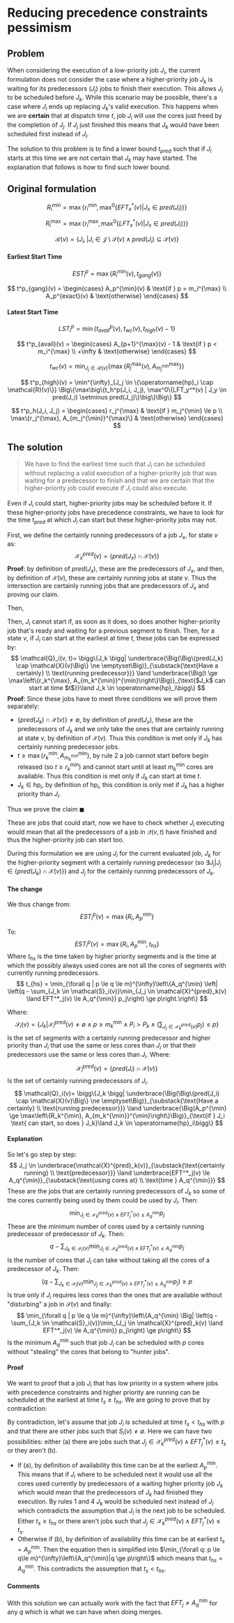 # Reducing precedence constraints pessimism

## Problem

When considering the execution of a low-priority job $J_i$, the current formulation does not consider the case where a higher-priority job $J_k$ is waiting for its predecessors ($J_j$) jobs to finish their execution. This allows $J_i$ to be scheduled before $J_k$. While this scenario may be possible, there's a case where $J_i$ ends up replacing $J_k$'s valid execution. This happens when we are **certain** that at dispatch time $t$, job $J_i$ will use the cores just freed by the completion of $J_j$. If $J_j$ just finished this means that $J_k$ would have been scheduled first instead of $J_i$. 

The solution to this problem is to find a lower bound $t_{pred}$ such that if $J_i$ starts at this time we are not certain that $J_k$ may have started. The explanation that follows is how to find such lower bound.

## Original formulation

$$
R_i^{\min} = \max\big\{r_i^{\min}, \max^{0}\{EFT_x^*(v) | J_x \in pred(J_i)\}\big\}
$$

$$
R_i^{\max} = \max\big\{r_i^{\max}, \max^0 \{LFT_x^*(v) | J_x \in pred(J_i)\}\big\}
$$

$$
\mathcal{R}(v) = \{ J_i, | J_i \in \mathcal{J} \setminus \mathcal{S}(v) \land pred(J_i) \subseteq \mathcal{S}(v) \}
$$

#### Earliest Start Time


$$
EST^p_i = \max\{R_i^{\min}(v), t_{gang}(v)\}
$$

$$
t^p_{gang}(v) = \begin{cases}
A_p^{\min}(v) & \text{if } p = m_i^{\max} \\
A_p^{exact}(v) & \text{otherwise}
\end{cases}
$$

#### Latest Start Time

$$
LST_i^p = \min\{t^p_{avail}(v), t_{wc}(v), t_{high}(v) - 1\}
$$

$$
t^p_{avail}(v) = \begin{cases}
A_{p+1}^{\max}(v) - 1 & \text{if } p < m_i^{\max} \\
+\infty & \text{otherwise}
\end{cases}
$$

$$
t_{wc}(v) = \min_{J_j \in \mathcal{R}(v)}\{\max\{R_j^{\max}(v), A_{m_j^{\min}}^{\max}\}\}
$$

$$
t^p_{high}(v) = \min^{\infty}_{J_j \in \{\operatorname{hp}_i \cap \mathcal{R}(v)\}} \Big\{\max\big\{t_h^p(J_i, J_j), \max^0\{LFT_y^*(v) | J_y \in pred(J_i) \setminus pred(J_j)\}\big\}\Big\}
$$

$$
t^p_h(J_i, J_j) = \begin{cases}
r_j^{\max} & \text{if } m_j^{\min} \le p \\
\max\{r_j^{\max}, A_{m_j^{\min}}^{\max}\} & \text{otherwise}
\end{cases}
$$

## The solution

> We have to find the earliest time such that $J_i$ can be scheduled without replacing a valid execution of a higher-priority job that was waiting for a predecessor to finish and that we are certain that the higher-priority job could execute if $J_i$ could also execute.

Even if $J_i$ could start, higher-priority jobs may be scheduled before it. If these higher-priority jobs have precedence constraints, we have to look for the time $t_{pred}$ at which $J_i$ can start but these higher-priority jobs may not.

First, we define the certainly running predecessors of a job $J_x$, for state $v$ as:
$$
\mathcal{X}_x^{pred}(v) = \Big\{pred(J_x) \cap \mathcal{X}(v)\Big\}
$$
**Proof**: by definition of $pred(J_x)$, these are the predecessors of $J_x$, and then, by definition of $\mathcal{X}(v)$, these are certainly running jobs at state $v$. Thus the intersection are certainly running jobs that are predecessors of $J_x$ and proving our claim.

Then, 



Then, $J_i$ cannot start if, as soon as it does, so does another higher-priority job that's ready and waiting for a previous segment to finish. Then, for a state $v$, if $J_i$ can start at the earliest at time $t$, these jobs can be expressed by:
$$
\mathcal{Q}_i(v, t)= \bigg\{J_k \bigg| \underbrace{\Big(\Big\{pred(J_k) \cap \mathcal{X}(v)\Big\} \ne \emptyset\Big)}_{\substack{\text{Have a certainly} \\ \text{running predecessor}}} \land \underbrace{\Big(t \ge \max\left\{r_k^{\max}, A_{m_k^{\min}}^{\min}\right\}\Big)}_{\text{$J_k$ can start at time $t$}}\land J_k \in \operatorname{hp}_i\bigg\}
$$
**Proof**: Since these jobs have to meet three conditions we will prove them separately:

- $\Big\{pred(J_k) \cap \mathcal{X}(v)\Big\} \ne \emptyset$, by definition of $pred(J_x)$, these are the predecessors of $J_k$ and we only take the ones that are certainly running at state $v$, by definition of $\mathcal{X}(v)$. Thus this condition is met only if $J_k$ has certainly running predecessor jobs.
- $t \ge \max\left\{r_k^{\min}, A_{m_k^{\min}}^{\min}\right\}$, by rule 2 a job cannot start before begin released (so $t \ge r_k^{\min}$) and cannot start until at least $m_k^{\min}$ cores are available. Thus this condition is met only if $J_k$ can start at time $t$.
- $J_k \in \operatorname{hp}_i$, by definition of $\operatorname{hp}_i$, this condition is only met if $J_k$ has a higher priority than $J_i$.

Thus we prove the claim $\blacksquare$

These are jobs that could start, now we have to check whether $J_i$ executing would mean that all the predecessors of a job in $\mathcal{Q}(v, t)$ have finished and thus the higher-priority job can start too.





During this formulation we are using $J_i$ for the current evaluated job, $J_k$ for the higher-priority segment with a certainly running predecessor (so $\exists J_j | J_j \in \{pred(J_k) \cap \mathcal{X}(v)\}$) and $J_j$ for the certainly running predecessors of $J_k$.

#### The change

We thus change from:
$$
EST_i^p(v) = \max\{R_i, A^{\min}_p\}
$$


To:
$$
EST_i^p(v) = \max\{R_i, A_p^{\min}, t_{hs}\}
$$
Where $t_{hs}$ is the time taken by higher priority segments and is the time at which the possibly always used cores are not all the cores of segments with currently running predecessors. 
$$
t_{hs} = \min_{\forall q | p \le q \le m}^{\infty}\left\{A_q^{\min} \left| \left(q - \sum_{J_k \in \mathcal{S}_i(v)}\min_{J_j \in \mathcal{X}^{pred}_k(v) \land EFT^*_j(v) \le A_q^{\min}} p_j\right) \ge p\right.\right\}
$$

Where:
$$
\mathcal{S}_i(v) = \left\{J_k \left| \mathcal{X}^{pred}_i(v) \ne \emptyset \land p \ge m_k^{\min} \land P_i > P_k \land \left(\sum_{J_j \in \mathcal{X}_k^{pred}(v)}p_j\right) \le p\right.\right\}
$$
Is the set of segments with a certainly running predecessor and higher priority than $J_i$ that use the same or less cores than $J_i$ or that their predecessors use the same or less cores than $J_i$. Where:
$$
\mathcal{X}^{pred}_i(v) = \{pred(J_i) \cap \mathcal{X}(v)\}
$$
Is the set of certainly running predecessors of $J_i$.
$$
\mathcal{Q}_i(v)= \bigg\{J_k \bigg| \underbrace{\Big(\Big\{pred(J_i) \cap \mathcal{X}(v)\Big\} \ne \emptyset\Big)}_{\substack{\text{Have a certainly} \\ \text{running predecessor}}} \land \underbrace{\Big(A_p^{\min} \ge \max\left\{R_k^{\min}, A_{m_k^{\min}}^{\min}\right\}\Big)}_{\text{if } J_i \text{ can start, so does } J_k}\land J_k \in \operatorname{hp}_i\bigg\}
$$


#### Explanation

So let's go step by step:
$$
J_j \in \underbrace{\mathcal{X}^{pred}_k(v)}_{\substack{\text{certainly running} \\ \text{predecessor}}} \land \underbrace{EFT^*_j(v) \le A_q^{\min}}_{\substack{\text{using cores at} \\ \text{time } A_q^{\min}}}
$$
These are the jobs that are certainly running predecessors of $J_k$ so some of the cores currently being used by them could be used by $J_i$. Then:
$$
\min_{J_j \in \mathcal{X}^{pred}_k(v) \land EFT^*_j(v) \le A_q^{\min}} p_j
$$
These are the minimum number of cores used by a certainly running predecessor of predecessor of $J_k$. Then:
$$
q - \sum_{J_k \in \mathcal{S}_i(v)}\min_{J_j \in \mathcal{X}^{pred}_k(v) \land EFT^*_j(v) \le A_q^{\min}} p_j
$$
Is the number of cores that $J_i$ can take without taking all the cores of a predecessor of $J_k$. Then:
$$
\left(q - \sum_{J_k \in \mathcal{S}_i(v)}\min_{J_j \in \mathcal{X}^{pred}_k(v) \land EFT^*_j(v) \le A_q^{\min}} p_j\right) \ge p
$$
Is true only if $J_i$ requires less cores than the ones that are available without "disturbing" a job in $\mathcal{S}(v)$ and finally:
$$
\min_{\forall q | p \le q \le m}^{\infty}\left\{A_q^{\min} \Big| \left(q - \sum_{J_k \in \mathcal{S}_i(v)}\min_{J_j \in \mathcal{X}^{pred}_k(v) \land EFT^*_j(v) \le A_q^{\min}} p_j\right) \ge p\right\}
$$
Is the minimum $A_q^{\min}$ such that job $J_i$ can be scheduled with $p$ cores without "stealing" the cores that belong to "hunter jobs".

#### Proof

We want to proof that a job $J_i$ that has low priority in a system where jobs with precedence constraints and higher priority are running can be scheduled at the earliest at time $t_s \ge t_{hs}$. We are going to prove that by contradiction:

By contradiction, let's assume that job $J_i$ is scheduled at time $t_s < t_{hs}$ with $p$ and that there are other jobs such that $S_i(v)\ne \emptyset$. Here we can have two possibilities: either (a) there are jobs such that $J_j \in \mathcal{X}^{pred}_k(v) \land EFT^*_j(v) \le t_s$ or they aren't (b). 

- If (a), by definition of availability this time can be at the earliest $A_p^{\min}$. This means that if $J_i$ where to be scheduled next it would use all the cores used currently by predecessors of a waiting higher priority job $J_k$ which would mean that the predecessors of $J_k$ had finished they execution. By rules 1 and 4 $J_k$ would be scheduled next instead of $J_i$ which contradicts the assumption that $J_i$ is the next job to be scheduled. Either $t_s \ge t_{hs}$ or there aren't jobs such that $J_j \in \mathcal{X}^{pred}_k(v) \land EFT^*_j(v) \le t_s$. 
- Otherwise if (b), by definition of availability this time can be at earliest $t_s = A_p^{\min}$. Then the equation then is simplified into $\min_{\forall q: p \le q\le m}^{\infty}\left\{A_q^{\min}|q \ge p\right\}$ which means that $t_{hs} = A_q^{\min}$. This contradicts the assumption that $t_s < t_{hs}$. 

#### Comments

With this solution we can actually work with the fact that $EFT_j \ne A_q^{\min}$ for any $q$ which is what we can have when doing merges.


